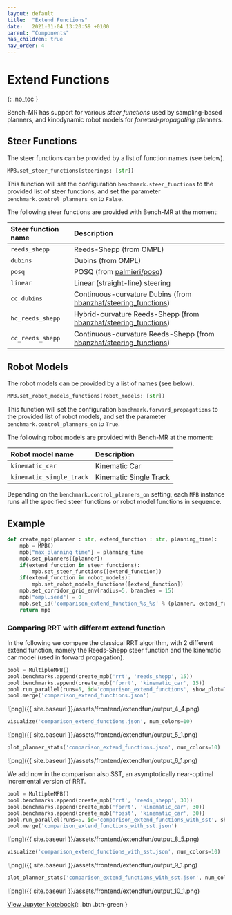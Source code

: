 ```yaml
---
layout: default
title:  "Extend Functions"
date:   2021-01-04 13:20:59 +0100
parent: "Components"
has_children: true
nav_order: 4
---
```


# Extend Functions
{: .no_toc }

Bench-MR has support for various *steer functions* used by sampling-based planners, and kinodynamic robot models for *forward-propagating* planners.

## Steer Functions

The steer functions can be provided by a list of function names (see below).

```py
MPB.set_steer_functions(steerings: [str])
```

This function will set the configuration `benchmark.steer_functions` to the provided list of steer functions, and set the parameter `benchmark.control_planners_on` to `False`.

The following steer functions are provided with Bench-MR at the moment:

| Steer function name          | Description        |
|:-----------------------------|:-------------------|
| `reeds_shepp`          | Reeds-Shepp (from OMPL) |
| `dubins`       | Dubins (from OMPL) |
| `posq`       | POSQ (from [ palmieri/posq](https://github.com/palmieri/posq)) |
| `linear`       | Linear (straight-line) steering |
| `cc_dubins`       | Continuous-curvature Dubins (from [hbanzhaf/steering_functions](https://github.com/hbanzhaf/steering_functions)) |
| `hc_reeds_shepp`       | Hybrid-curvature Reeds-Shepp (from [hbanzhaf/steering_functions](https://github.com/hbanzhaf/steering_functions)) |
| `cc_reeds_shepp`       | Continuous-curvature Reeds-Shepp (from [hbanzhaf/steering_functions](https://github.com/hbanzhaf/steering_functions)) |

## Robot Models

The robot models can be provided by a list of names (see below).

```py
MPB.set_robot_models_functions(robot_models: [str])
```

This function will set the configuration `benchmark.forward_propagations` to the provided list of robot models, and set the parameter `benchmark.control_planners_on` to `True`.

The following robot models are provided with Bench-MR at the moment:

| Robot model name          | Description        |
|:-----------------------------|:-------------------|
| `kinematic_car`          | Kinematic Car |
| `kinematic_single_track`       | Kinematic Single Track |

Depending on the `benchmark.control_planners_on` setting, each `MPB` instance runs all the specified steer functions or robot model functions in sequence.

## Example

```python
def create_mpb(planner : str, extend_function : str, planning_time):
    mpb = MPB()
    mpb["max_planning_time"] = planning_time
    mpb.set_planners([planner])
    if(extend_function in steer_functions):
        mpb.set_steer_functions([extend_function])
    if(extend_function in robot_models):
        mpb.set_robot_models_functions([extend_function])
    mpb.set_corridor_grid_env(radius=5, branches = 15)
    mpb["ompl.seed"] = 0
    mpb.set_id('comparison_extend_function_%s_%s' % (planner, extend_function))
    return mpb
```

### Comparing RRT with different extend function
In the following we compare the classical RRT algorithm, with 2 different extend function, namely the Reeds-Shepp steer function and the kinematic car model (used in forward propagation).


```python
pool = MultipleMPB()
pool.benchmarks.append(create_mpb('rrt', 'reeds_shepp', 15))
pool.benchmarks.append(create_mpb('fprrt', 'kinematic_car', 15))
pool.run_parallel(runs=5, id='comparison_extend_functions', show_plot=True)
pool.merge('comparison_extend_functions.json')
```
   
![png]({{ site.baseurl }}/assets/frontend/extendfun/output_4_4.png)
    

```python
visualize('comparison_extend_functions.json', num_colors=10)
```
  
![png]({{ site.baseurl }}/assets/frontend/extendfun/output_5_1.png)


```python
plot_planner_stats('comparison_extend_functions.json', num_colors=10)
```
 
![png]({{ site.baseurl }}/assets/frontend/extendfun/output_6_1.png)

We add now in the comparison also SST, an asymptotically near-optimal incremental version of RRT.

```python
pool = MultipleMPB()
pool.benchmarks.append(create_mpb('rrt', 'reeds_shepp', 30))
pool.benchmarks.append(create_mpb('fprrt', 'kinematic_car', 30))
pool.benchmarks.append(create_mpb('fpsst', 'kinematic_car', 30))
pool.run_parallel(runs=5, id='comparison_extend_functions_with_sst', show_plot=True)
pool.merge('comparison_extend_functions_with_sst.json')
```
    
![png]({{ site.baseurl }}/assets/frontend/extendfun/output_8_5.png)
    

```python
visualize('comparison_extend_functions_with_sst.json', num_colors=10)
```
    
![png]({{ site.baseurl }}/assets/frontend/extendfun/output_9_1.png)

```python
plot_planner_stats('comparison_extend_functions_with_sst.json', num_colors=10)
```
    
![png]({{ site.baseurl }}/assets/frontend/extendfun/output_10_1.png)
    
[View Jupyter Notebook](https://github.com/robot-motion/bench-mr/blob/master/python/Steering%20and%20Forward%20Propagation.ipynb){: .btn .btn-green }
